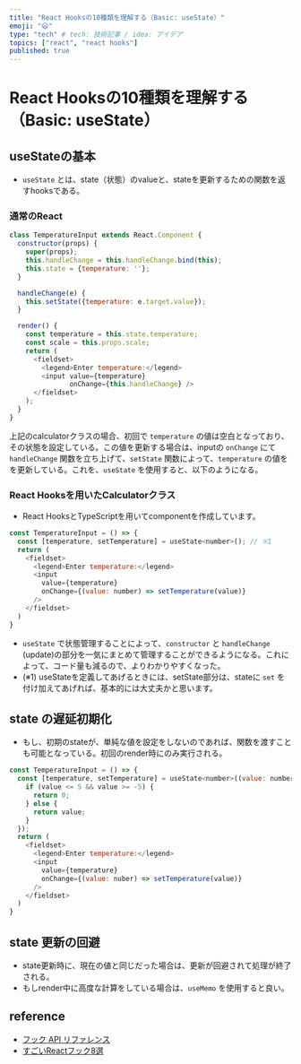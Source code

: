 ```yaml
---
title: "React Hooksの10種類を理解する（Basic: useState）"
emoji: "😃"
type: "tech" # tech: 技術記事 / idea: アイデア
topics: ["react", "react hooks"]
published: true
---
```


# React Hooksの10種類を理解する（Basic: useState）
## useStateの基本

- `useState` とは、state（状態）のvalueと、stateを更新するための関数を返すhooksである。

### 通常のReact

```javascript
class TemperatureInput extends React.Component {
  constructor(props) {
    super(props);
    this.handleChange = this.handleChange.bind(this);
    this.state = {temperature: ''};
  }

  handleChange(e) {
    this.setState({temperature: e.target.value});
  }

  render() {
    const temperature = this.state.temperature;
    const scale = this.props.scale;
    return (
      <fieldset>
        <legend>Enter temperature:</legend>
        <input value={temperature}
               onChange={this.handleChange} />
      </fieldset>
    );
  }
}
```

上記のcalculatorクラスの場合、初回で `temperature` の値は空白となっており、その状態を設定している。この値を更新する場合は、inputの `onChange` にて`handleChange` 関数を立ち上げて、`setState` 関数によって、`temperature` の値をを更新している。これを、`useState` を使用すると、以下のようになる。

### React Hooksを用いたCalculatorクラス

- React HooksとTypeScriptを用いてcomponentを作成しています。

```javascript
const TemperatureInput = () => {
  const [temperature, setTemperature] = useState<number>(); // ※1
  return (
    <fieldset>
      <legend>Enter temperature:</legend>
      <input
        value={temperature}
        onChange={(value: number) => setTemperature(value)}
      />
    </fieldset>
  )
}
```

- `useState` で状態管理することによって、`constructor` と `handleChange` (update)の部分を一気にまとめて管理することができるようになる。これによって、コード量も減るので、よりわかりやすくなった。
- (※1) useStateを定義してあげるときには、setState部分は、stateに `set` を付け加えてあげれば、基本的には大丈夫かと思います。

## state の遅延初期化

- もし、初期のstateが、単純な値を設定をしないのであれば、関数を渡すことも可能となっている。初回のrender時にのみ実行される。

```javascript
const TemperatureInput = () => {
  const [temperature, setTemperature] = useState<number>((value: number) => {
    if (value <= 5 && value >= -5) {
      return 0;
    } else {
      return value;
    }
  });
  return (
    <fieldset>
      <legend>Enter temperature:</legend>
      <input
        value={temperature}
        onChange={(value: nuber) => setTemperature(value)}
      />
    </fieldset>
  )
}
```

## state 更新の回避

- state更新時に、現在の値と同じだった場合は、更新が回避されて処理が終了される。
- もしrender中に高度な計算をしている場合は、`useMemo` を使用すると良い。

## reference

- [フック API リファレンス](https://ja.reactjs.org/docs/hooks-reference.html)
- [すごいReactフック8選](https://qiita.com/baby-degu/items/52dbb382bbaf6c43e2db)
